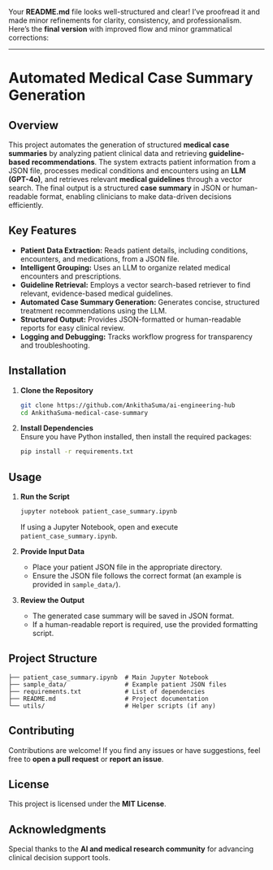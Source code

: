 Your **README.md** file looks well-structured and clear! I’ve proofread it and made minor refinements for clarity, consistency, and professionalism. Here’s the **final version** with improved flow and minor grammatical corrections:  

---

# **Automated Medical Case Summary Generation**  

## **Overview**  
This project automates the generation of structured **medical case summaries** by analyzing patient clinical data and retrieving **guideline-based recommendations**. The system extracts patient information from a JSON file, processes medical conditions and encounters using an **LLM (GPT-4o)**, and retrieves relevant **medical guidelines** through a vector search. The final output is a structured **case summary** in JSON or human-readable format, enabling clinicians to make data-driven decisions efficiently.  

## **Key Features**  
- **Patient Data Extraction:** Reads patient details, including conditions, encounters, and medications, from a JSON file.  
- **Intelligent Grouping:** Uses an LLM to organize related medical encounters and prescriptions.  
- **Guideline Retrieval:** Employs a vector search-based retriever to find relevant, evidence-based medical guidelines.  
- **Automated Case Summary Generation:** Generates concise, structured treatment recommendations using the LLM.  
- **Structured Output:** Provides JSON-formatted or human-readable reports for easy clinical review.  
- **Logging and Debugging:** Tracks workflow progress for transparency and troubleshooting.  

## **Installation**  

1. **Clone the Repository**  
   ```bash
   git clone https://github.com/AnkithaSuma/ai-engineering-hub
   cd AnkithaSuma-medical-case-summary
   ```  

2. **Install Dependencies**  
   Ensure you have Python installed, then install the required packages:  
   ```bash
   pip install -r requirements.txt
   ```  

## **Usage**  

1. **Run the Script**  
   ```bash
   jupyter notebook patient_case_summary.ipynb
   ```  
   If using a Jupyter Notebook, open and execute `patient_case_summary.ipynb`.  

2. **Provide Input Data**  
   - Place your patient JSON file in the appropriate directory.  
   - Ensure the JSON file follows the correct format (an example is provided in `sample_data/`).  

3. **Review the Output**  
   - The generated case summary will be saved in JSON format.  
   - If a human-readable report is required, use the provided formatting script.  

## **Project Structure**  
```
├── patient_case_summary.ipynb  # Main Jupyter Notebook
├── sample_data/                # Example patient JSON files
├── requirements.txt            # List of dependencies
├── README.md                   # Project documentation
└── utils/                      # Helper scripts (if any)
```  

## **Contributing**  
Contributions are welcome! If you find any issues or have suggestions, feel free to **open a pull request** or **report an issue**.  

## **License**  
This project is licensed under the **MIT License**.  

## **Acknowledgments**  
Special thanks to the **AI and medical research community** for advancing clinical decision support tools.  
